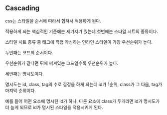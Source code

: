 ## Cascading
css는 스타일을 순서에 따라서 합쳐서 적용하게 된다.

적용하게 되는 핵심적인 기준에는 세가지가 있는데 첫번째는 스타일 시트의 종류이다.

스타일 시트 종류 중 태그에 직접 작성하는 인라인 스타일이 가장 우선순위가 높다.

두번째는 코드의 순서이다.

우선순위가 같다면 뒤에 써져있는 코드일수록 우선순위가 높다.

세번째는 명시도이다.

명시도는 id, class, tag의 수로 결정을 하게 되는데 id가 1순위, class가 그 다음, tag가 마지막 순위이다.

예를 들어 어떤 요소에 명시된 id가 하나, 다른 요소에 class가 두개라면 id가 명시도가 더 높게 되므로 id가 명시된 스타일을 적용시키게 된다.
